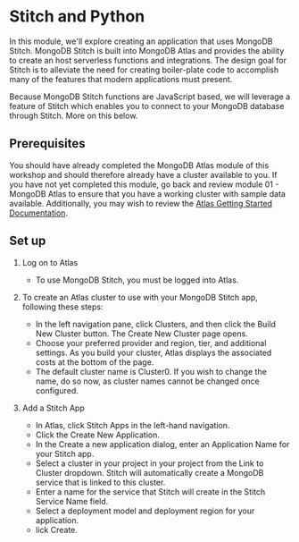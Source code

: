 # Stitch and Python

In this module, we'll explore creating an application that uses MongoDB Stitch. MongoDB Stitch is built into MongoDB Atlas and provides the ability to create an host serverless functions and integrations. The design goal for Stitch is to alleviate the need for creating boiler-plate code to accomplish many of the features that modern applications must present.

Because MongoDB Stitch functions are JavaScript based, we will leverage a feature of Stitch which enables you to connect to your MongoDB database through Stitch. More on this below.

## Prerequisites

You should have already completed the MongoDB Atlas module of this workshop and should therefore already have a cluster available to you. If you have not yet completed this module, go back and review module 01 - MongoDB Atlas to ensure that you have a working cluster with sample data available.  Additionally, you may wish to review the [Atlas Getting Started Documentation](https://docs.atlas.mongodb.com/getting-started/).

## Set up

1. Log on to Atlas
    * To use MongoDB Stitch, you must be logged into Atlas.

1. To create an Atlas cluster to use with your MongoDB Stitch app, following these steps:

    * In the left navigation pane, click Clusters, and then click the Build New Cluster button. The Create New Cluster page opens.
    * Choose your preferred provider and region, tier, and additional settings. As you build your cluster, Atlas displays the associated costs at the bottom of the page.
    * The default cluster name is Cluster0. If you wish to change the name, do so now, as cluster names cannot be changed once configured.

1. Add a Stitch App

    * In Atlas, click Stitch Apps in the left-hand navigation.
    * Click the Create New Application.
    * In the Create a new application dialog, enter an Application Name for your Stitch app.
    * Select a cluster in your project in your project from the Link to Cluster dropdown. Stitch will automatically create a MongoDB service that is linked to this cluster.
    * Enter a name for the service that Stitch will create in the Stitch Service Name field.
    * Select a deployment model and deployment region for your application.
    * lick Create.